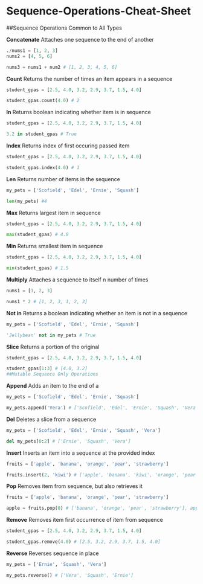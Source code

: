 # Sequence-Operations-Cheat-Sheet
##Sequence Operations Common to All Types

**Concatenate**
Attaches one sequence to the end of another
```python
./nums1 = [1, 2, 3]
nums2 = [4, 5, 6]

nums3 = nums1 + num2 # [1, 2, 3, 4, 5, 6]
```
**Count**
Returns the number of times an item appears in a sequence
```python
student_gpas = [2.5, 4.0, 3.2, 2.9, 3.7, 1.5, 4.0]

student_gpas.count(4.0) # 2
```
**In**
Returns boolean indicating whether item is in sequence
```python
student_gpas = [2.5, 4.0, 3.2, 2.9, 3.7, 1.5, 4.0]

3.2 in student_gpas # True
```
**Index**
Returns index of first occuring passed item
```python
student_gpas = [2.5, 4.0, 3.2, 2.9, 3.7, 1.5, 4.0]

student_gpas.index(4.0) # 1
```
**Len**
Returns number of items in the sequence
```python
my_pets = ['Scofield', 'Edel', 'Ernie', 'Squash']

len(my_pets) #4
```
**Max**
Returns largest item in sequence
```python
student_gpas = [2.5, 4.0, 3.2, 2.9, 3.7, 1.5, 4.0]

max(student_gpas) # 4.0
```
**Min**
Returns smallest item in sequence
```python
student_gpas = [2.5, 4.0, 3.2, 2.9, 3.7, 1.5, 4.0]

min(student_gpas) # 1.5
```
**Multiply**
Attaches a sequence to itself n number of times
```python
nums1 = [1, 2, 3]

nums1 * 2 # [1, 2, 3, 1, 2, 3]
```
**Not in**
Returns a boolean indicating whether an item is not in a sequence
```python
my_pets = ['Scofield', 'Edel', 'Ernie', 'Squash']

'Jellybean' not in my_pets # True
```
**Slice**
Returns a portion of the original 
```python
student_gpas = [2.5, 4.0, 3.2, 2.9, 3.7, 1.5, 4.0]

student_gpas[1:3] # [4.0, 3.2]
##Mutable Sequence Only Operations
```
**Append**
Adds an item to the end of a 
```python
my_pets = ['Scofield', 'Edel', 'Ernie', 'Squash']

my_pets.append('Vera') # ['Scofield', 'Edel', 'Ernie', 'Squash', 'Vera']
```
**Del**
Deletes a slice from a sequence
```python
my_pets = ['Scofield', 'Edel', 'Ernie', 'Squash', 'Vera']

del my_pets[0:2] # ['Ernie', 'Squash', 'Vera']
```
**Insert**
Inserts an item into a sequence at the provided index
```python
fruits = ['apple', 'banana', 'orange', 'pear', 'strawberry']

fruits.insert(2, 'kiwi') # ['apple', 'banana', 'kiwi', 'orange', 'pear', 'strawberry']
```
**Pop**
Removes item from sequence, but also retrieves it
```python
fruits = ['apple', 'banana', 'orange', 'pear', 'strawberry']

apple = fruits.pop(0) # ['banana', 'orange', 'pear', 'strawberry'], apple = 'apple'
```
**Remove**
Removes item first occurrence of item from sequence
```python
student_gpas = [2.5, 4.0, 3.2, 2.9, 3.7, 1.5, 4.0]

student_gpas.remove(4.0) # [2.5, 3.2, 2.9, 3.7, 1.5, 4.0]
```
**Reverse**
Reverses sequence in place
```python
my_pets = ['Ernie', 'Squash', 'Vera']

my_pets.reverse() # ['Vera', 'Squash', 'Ernie']
```




